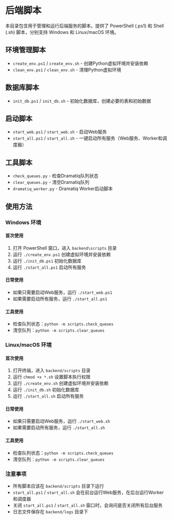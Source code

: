 # 后端脚本

本目录包含用于管理和运行后端服务的脚本。提供了 PowerShell (.ps1) 和 Shell (.sh) 脚本，分别支持 Windows 和 Linux/macOS 环境。

## 环境管理脚本

- `create_env.ps1` / `create_env.sh` - 创建Python虚拟环境并安装依赖
- `clean_env.ps1` / `clean_env.sh` - 清理Python虚拟环境

## 数据库脚本

- `init_db.ps1` / `init_db.sh` - 初始化数据库，创建必要的表和初始数据

## 启动脚本

- `start_web.ps1` / `start_web.sh` - 启动Web服务
- `start_all.ps1` / `start_all.sh` - 一键启动所有服务（Web服务、Worker和调度器）

## 工具脚本

- `check_queues.py` - 检查Dramatiq队列状态
- `clear_queues.py` - 清空Dramatiq队列
- `dramatiq_worker.py` - Dramatiq Worker启动脚本

## 使用方法

### Windows 环境

#### 首次使用

1. 打开 PowerShell 窗口，进入 `backend\scripts` 目录
2. 运行 `./create_env.ps1` 创建虚拟环境并安装依赖
3. 运行 `./init_db.ps1` 初始化数据库
4. 运行 `./start_all.ps1` 启动所有服务

#### 日常使用

- 如果只需要启动Web服务，运行 `./start_web.ps1`
- 如果需要启动所有服务，运行 `./start_all.ps1`

#### 工具使用

- 检查队列状态：`python -m scripts.check_queues`
- 清空队列：`python -m scripts.clear_queues`

### Linux/macOS 环境

#### 首次使用

1. 打开终端，进入 `backend/scripts` 目录
2. 运行 `chmod +x *.sh` 设置脚本执行权限
3. 运行 `./create_env.sh` 创建虚拟环境并安装依赖
4. 运行 `./init_db.sh` 初始化数据库
5. 运行 `./start_all.sh` 启动所有服务

#### 日常使用

- 如果只需要启动Web服务，运行 `./start_web.sh`
- 如果需要启动所有服务，运行 `./start_all.sh`

#### 工具使用

- 检查队列状态：`python -m scripts.check_queues`
- 清空队列：`python -m scripts.clear_queues`

### 注意事项

- 所有脚本应该在 `backend/scripts` 目录下运行
- `start_all.ps1` / `start_all.sh` 会在前台运行Web服务，在后台运行Worker和调度器
- 关闭 `start_all.ps1` / `start_all.sh` 窗口时，会询问是否关闭所有后台服务
- 日志文件保存在 `backend/logs` 目录下

